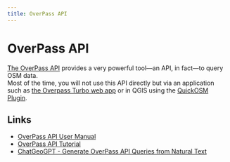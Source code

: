 ```yaml
---
title: OverPass API
---
```

# OverPass API

[The OverPass API](https://wiki.openstreetmap.org/wiki/Overpass_API) provides a very powerful tool—an API, in fact—to query OSM data.  
Most of the time, you will not use this API directly but via an application such as [the Overpass Turbo web app](https://wiki.openstreetmap.org/wiki/Overpass_turbo) or in QGIS using the [QuickOSM Plugin](https://plugins.qgis.org/plugins/QuickOSM/).

## Links 

* [OverPass API User Manual](https://dev.overpass-api.de/overpass-doc/en/)
* [OverPass API Tutorial](https://osmlab.github.io/learnoverpass/en/)
* [ChatGeoGPT - Generate OverPass API Queries from Natural Text](https://medium.com/earthrisemedia/chatgeopt-exploring-the-future-of-talking-to-our-maps-b1f82903bb05)
